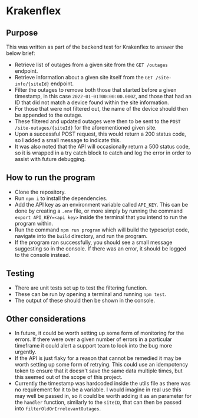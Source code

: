 # Krakenflex

## Purpose

This was written as part of the backend test for Krakenflex to answer the below brief:

* Retrieve list of outages from a given site from the `GET /outages` endpoint.
* Retrieve information about a given site itself from the `GET /site-info/{siteId}` endpoint.
* Filter the outages to remove both those that started before a given timestamp, in this case `2022-01-01T00:00:00.000Z`, and those that had an ID that did not match a device found within the site information.
* For those that were not filtered out, the name of the device should then be appended to the outage.
* These filtered and updated outages were then to be sent to the `POST /site-outages/{siteId}` for the aforementioned given site. 
* Upon a successful POST request, this would return a 200 status code, so I added a small message to indicate this. 
* It was also noted that the API will occasionally return a 500 status code, so it is wrapped in a try catch block to catch and log the error in order to assist with future debugging. 

## How to run the program

* Clone the repository.
* Run `npm i` to install the dependencies.
* Add the API key as an environment variable called `API_KEY`. This can be done by creating a `.env` file, or more simply by running the command `export API_KEY=<api key>` inside the terminal that you intend to run the program within.
* Run the command `npm run program` which will build the typescript code, navigate into the `build` directory, and run the program. 
* If the program ran successfully, you should see a small message suggesting so in the console. If there was an error, it should be logged to the console instead.

## Testing

* There are unit tests set up to test the filtering function.
* These can be run by opening a terminal and running `npm test`.
* The output of these should then be shown in the console. 

## Other considerations

* In future, it could be worth setting up some form of monitoring for the errors. If there were over a given number of errors in a particular timeframe it could alert a support team to look into the bug more urgently.
* If the API is just flaky for a reason that cannot be remedied it may be worth setting up some form of retrying. This could use an idempotency token to ensure that it doesn't save the same data multiple times, but this seemed out of the scope of this project. 
* Currently the timestamp was hardcoded inside the utils file as there was no requirement for it to be a variable. I would imagine in real use this may well be passed in, so it could be worth adding it as an parameter for the `handler` function, similarly to the `siteID`, that can then be passed into `filterOldOrIrrelevantOutages`.